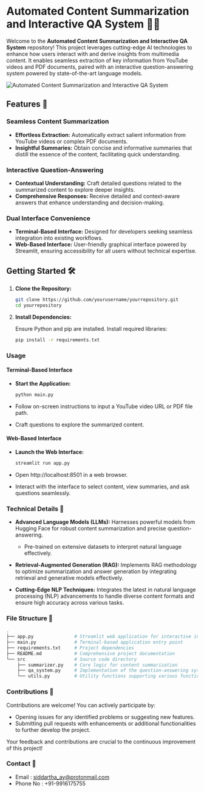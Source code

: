 # Automated Content Summarization and Interactive QA System 🤖💬

Welcome to the **Automated Content Summarization and Interactive QA System** repository! This project leverages cutting-edge AI technologies to enhance how users interact with and derive insights from multimedia content. It enables seamless extraction of key information from YouTube videos and PDF documents, paired with an interactive question-answering system powered by state-of-the-art language models.

![Automated Content Summarization and Interactive QA System](https://cdn.prod.website-files.com/61e7d259b7746e3f63f0b6be/63ff69ffc144e6f158d82bff_logo%20hugging%20face.png)

## Features 🚀

### Seamless Content Summarization

- **Effortless Extraction:** Automatically extract salient information from YouTube videos or complex PDF documents.
- **Insightful Summaries:** Obtain concise and informative summaries that distill the essence of the content, facilitating quick understanding.

### Interactive Question-Answering

- **Contextual Understanding:** Craft detailed questions related to the summarized content to explore deeper insights.
- **Comprehensive Responses:** Receive detailed and context-aware answers that enhance understanding and decision-making.

### Dual Interface Convenience

- **Terminal-Based Interface:** Designed for developers seeking seamless integration into existing workflows.
- **Web-Based Interface:** User-friendly graphical interface powered by Streamlit, ensuring accessibility for all users without technical expertise.

## Getting Started 🛠️

1. **Clone the Repository:**

   ```bash
   git clone https://github.com/yourusername/yourrepository.git
   cd yourrepository
   ```

2. **Install Dependencies:**

   Ensure Python and pip are installed. Install required libraries:

   ```bash
   pip install -r requirements.txt
   ```

### Usage

#### Terminal-Based Interface

- **Start the Application:**

  ```bash
  python main.py
  ```

- Follow on-screen instructions to input a YouTube video URL or PDF file path.

- Craft questions to explore the summarized content.

#### Web-Based Interface

- **Launch the Web Interface:**

  ```bash
  streamlit run app.py
  ```

- Open http://localhost:8501 in a web browser.

- Interact with the interface to select content, view summaries, and ask questions seamlessly.

### Technical Details 🧠

- **Advanced Language Models (LLMs):** Harnesses powerful models from Hugging Face for robust content summarization and precise question-answering.
  - Pre-trained on extensive datasets to interpret natural language effectively.
  
- **Retrieval-Augmented Generation (RAG):** Implements RAG methodology to optimize summarization and answer generation by integrating retrieval and generative models effectively.

- **Cutting-Edge NLP Techniques:** Integrates the latest in natural language processing (NLP) advancements to handle diverse content formats and ensure high accuracy across various tasks.

### File Structure 📁

```bash
.
├── app.py               # Streamlit web application for interactive interface
├── main.py              # Terminal-based application entry point
├── requirements.txt     # Project dependencies
├── README.md            # Comprehensive project documentation
└── src                  # Source code directory
    ├── summarizer.py    # Core logic for content summarization
    ├── qa_system.py     # Implementation of the question-answering system
    └── utils.py         # Utility functions supporting various functionalities
```

### Contributions 🤝

Contributions are welcome! You can actively participate by:

- Opening issues for any identified problems or suggesting new features.
- Submitting pull requests with enhancements or additional functionalities to further develop the project.

Your feedback and contributions are crucial to the continuous improvement of this project!

### Contact 📜
- Email : siddartha_ay@protonmail.com
- Phone No : +91-9916175755
